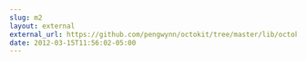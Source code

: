```yaml
---
slug: m2
layout: external
external_url: https://github.com/pengwynn/octokit/tree/master/lib/octokit/client
date: 2012-03-15T11:56:02-05:00
---
```

